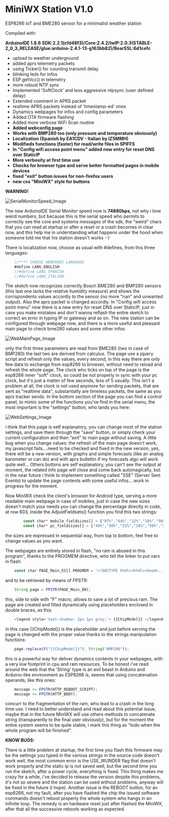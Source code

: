 
# MiniWX Station V1.0
ESP8266 IoT and BME280 sensor for a minimalist weather station

Compiled with:

**ArduinoIDE 1.8.6**
**SDK:2.2.1(cfd48f3)/Core:2.4.2/lwIP:2.0.3(STABLE-2_0_3_RELEASE/glue:arduino-2.4.1-13-g163bb82)/BearSSL:6d1cefc**

- upload to weather underground
- added aprs telemetry packets
- using Ticker() for counting transmit delay
- blinking leds for infos
- ESP.getVcc() in telemetry
- more robust NTP sync
- Implemented 'SoftClock' and less aggressive ntpsync (user defined delay)
- Extended comment in APRS packet
- realtime APRS packets instead of 'timestamp-ed' ones
- Dynamics webpages for infos and config parameters
- Added OTA firmware flashing
- Added more verbose WiFi Scan routine
- **Added webconfig page**
- **Works with BMP280 too (only pressure and temperature obviously)**
- **Localization (Spanish by EA1CDV - Italian by IZ5MMH)**
- **Modifieds functions (faster) for read/write files in SPIFFS**
- **In "Config wifi access point menu" added new entry for reset DNS over StaticIP**
- **More verbosity at first time use**
- **Checks for browser type and serve better formatted pages in mobile devices**
- **fixed "exit" button issues for non-firefox users**
- **new css "MiniWX" style for buttons**

**WARNING!**

![SerialMonitorSpeed_Image](https://github.com/IU5HKU/MiniWXStation/blob/master/Images/SerialMonitorSpeed.png)

The new ArduinoIDE Serial Monitor speed now is **74880bps**, not why i love weird numbers, but because this is the serial speed who permits to correctly see the core and systems messages of the sdk, the "weird" chars that you can read at startup or after a reset or a crash becomes in clear now, and this help me in understanding what happens under the hood when someone told me that his station doesn't works :-)

There is localization now, choose as usual with #defines, from this three languages:

```javascript
    //**** CHOOSE WEBPAGES LANGUAGE
    #define LANG_ENGLISH
    //#define LANG_SPANISH
    //#define LANG_ITALIAN
```
The sketch now recognizes correctly Bosch BME280 and BMP280 sensors (this last one lacks the relative humidity measure) and shows the corrispondents values accordly to the sensor (no more "nan" and unwanted output). Also the aprs packet is changed accordly. In "Config wifi access point menu" now there is a new entry for reset DNS over StaticIP, just in case you make mistakes and don't wanna reflash the entire sketch to correct an error in typing IP or gateway and so on.
The new station can be configured through webpage now, and there is a more useful and pleasant main page to check bme280 values and some other infos:

![WebMainPage_Image](https://github.com/IU5HKU/MiniWXStation/blob/master/Images/WebMainPage.png)

only the first three parameters are read from BME280 (two in case of BMP280) the last two are derived from calculus.
The page use a jquery script and refresh only the values, every second, in this way there are only few data to exchange from esp8266 to browser, without need to reload and refresh the whole page.
The clock who ticks on top of the page is the esp8266 inner "soft" clock, so could be not properly in sync with your pc clock, but it's just a matter of few seconds, less of 5 usually. This isn't a problem at all, the clock is not used anymore for sending packets, that are sent as "realtime data", substantially are timeless packets, the same as you aprs tracker sends.
In the bottom section of the page you can find a control panel, to mimic some of the functions you've find in the serial menu, the most important is the "settings" button, who lands you here:

![WebSettings_Image](https://github.com/IU5HKU/MiniWXStation/blob/master/Images/WebSettings.png)

i think that this page is self explanatory, you can change most of the station settings, and save them through the "save" button, or simply check your current configuration and then "exit" to main page without saving.
A little bug when you change values: the refresh of the main page doesn't work, my javascript fails....need to be checked and fixed in the new version, yes, there will be a new version, with graphs and simple forecasts (like an analog barometer or can do) and with aprs bullettin if my forecasts algo will work quite well...
Others buttons are self explanatory, you can't see the output at moment, the related info page will close and come back automagically, but in the near future i think to implement something called "SSE" (Server Sent Events) to update the page contents with some useful infos....work in progress for the moment.

Now MiniWX check the client's browser for Android type, serving a more readable main webpage in case of mobiles, just in case the new sizes doesn't match your needs you can change the percentage directly in code, at row 603, inside the AdjustFieldsets() function you find this two strings:
```javascript
        const char* mobile_fieldsizes[] = {"97%","44%","32%","18%","98%","18%","78%","98%","*"};
        const char* pc_fieldsizes[] = {"49%","50%","22%","18%","50%","28%","68%","50%","*"}; 
```
the sizes are expressed in sequential way, from top to bottom, feel free to change values as you want.

The webpages are entirely stored in flash, "no ram is abused in this program", thanks to the PROGMEM directive, who tell the linker to put vars in flash:

```javascript
    const char PAGE_Main_ES[] PROGMEM = "<!DOCTYPE html><html><head>.....
```
and to be retrieved by means of FPSTR:

```javascript
    String page = FPSTR(PAGE_Main_EN);
```
this, side to side with "F" macro, allows to save a lot of precious ram.
The page are created and filled dynamically using placeholders enclosed in double braces, as this:

```javascript
    <legend style='text-shadow: 2px 1px grey;'> {{ChipModel}} </legend>\
```
in this case {{ChipModel}} is the placeholder and just before serving the page is changed with the proper value thanks to the strings manipulation functions:

```javascript
    page.replace(F("{{ChipModel}}"), String("BMP280"));
```
this is a powerful way for deliver dynamics contents in your webpages, with a very low footprint in cpu and ram resources.
To be honest i've read around the web that the 'String' type is an evil beast in Arduino and Arduino-like environment as ESP8266 is, seems that using concatenation operands, like this ones:

```javascript
    message += FPSTR(HTTP_REBOOT_SCRIPT);
    message += FPSTR(HTTP_BODY);
```
concurr to the fragmentation of the ram, who lead to a crash in the long time use. I need to better understand and read about this potential issue, maybe that in the future MiniWX will use others methods to concatenate string (transparently to the final user obviously), but for the moment the entire system seems to be quite stable, i mark this thing as "todo when the whole program will be finished".

**KNOW BUGS:**

There is a little problem at startup, the first time you flash this firmware may be the settings you typed in the various strings in the source code doesn't work well, the most common error is the USE_WUNDER flag that doesn't work properly and the static ip is not saved well, but the second time you run the sketch, after a power cycle, everything is fixed.
This thing makes me crazy for a while, i've decided to release the version despite this problems, it's not so severe and the station can be used without problems, anyway will be fixed in the future (i hope).
Another issue is the REBOOT button, for an esp8266, not my fault, after you have flashed the chip the issued software commands doesn't reboot properly the whole system who hangs in an infinite loop. The remedy is an hardware reset just after flashed the MiniWX, after that all the successive reboots working as expected.
